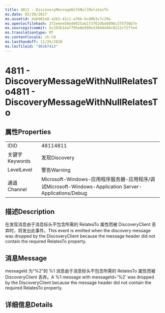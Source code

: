 ```yaml
---
title: 4811 - DiscoveryMessageWithNullRelatesTo
ms.date: 03/30/2017
ms.assetid: dab901e8-a2b3-41c1-a76b-bcd8b3c7c29a
ms.openlocfilehash: 2f2eeee50ed6925ab1f3762dbdd898c375756b7e
ms.sourcegitcommit: bc293b14af795e0e999e3304dd40c0222cf2ffe4
ms.translationtype: MT
ms.contentlocale: zh-CN
ms.lasthandoff: 11/26/2020
ms.locfileid: "96267413"
---
```

# <a name="4811---discoverymessagewithnullrelatesto"></a><span data-ttu-id="ca886-102">4811 - DiscoveryMessageWithNullRelatesTo</span><span class="sxs-lookup"><span data-stu-id="ca886-102">4811 - DiscoveryMessageWithNullRelatesTo</span></span>

## <a name="properties"></a><span data-ttu-id="ca886-103">属性</span><span class="sxs-lookup"><span data-stu-id="ca886-103">Properties</span></span>  
  
|||  
|-|-|  
|<span data-ttu-id="ca886-104">ID</span><span class="sxs-lookup"><span data-stu-id="ca886-104">ID</span></span>|<span data-ttu-id="ca886-105">4811</span><span class="sxs-lookup"><span data-stu-id="ca886-105">4811</span></span>|  
|<span data-ttu-id="ca886-106">关键字</span><span class="sxs-lookup"><span data-stu-id="ca886-106">Keywords</span></span>|<span data-ttu-id="ca886-107">发现</span><span class="sxs-lookup"><span data-stu-id="ca886-107">Discovery</span></span>|  
|<span data-ttu-id="ca886-108">Level</span><span class="sxs-lookup"><span data-stu-id="ca886-108">Level</span></span>|<span data-ttu-id="ca886-109">警告</span><span class="sxs-lookup"><span data-stu-id="ca886-109">Warning</span></span>|  
|<span data-ttu-id="ca886-110">通道</span><span class="sxs-lookup"><span data-stu-id="ca886-110">Channel</span></span>|<span data-ttu-id="ca886-111">Microsoft-Windows-应用程序服务器-应用程序/调试</span><span class="sxs-lookup"><span data-stu-id="ca886-111">Microsoft-Windows-Application Server-Applications/Debug</span></span>|  
  
## <a name="description"></a><span data-ttu-id="ca886-112">描述</span><span class="sxs-lookup"><span data-stu-id="ca886-112">Description</span></span>  

 <span data-ttu-id="ca886-113">在发现消息由于消息标头不包含所需的 RelatesTo 属性而被 DiscoveryClient 丢弃时，将发出此事件。</span><span class="sxs-lookup"><span data-stu-id="ca886-113">This event is emitted when the discovery message was dropped by the DiscoveryClient because the message header did not contain the required RelatesTo property.</span></span>  
  
## <a name="message"></a><span data-ttu-id="ca886-114">消息</span><span class="sxs-lookup"><span data-stu-id="ca886-114">Message</span></span>  

 <span data-ttu-id="ca886-115">messageId 为“%2”的 %1 消息由于消息标头不包含所需的 RelatesTo 属性而被 DiscoveryClient 丢弃。</span><span class="sxs-lookup"><span data-stu-id="ca886-115">A %1 message with messageId='%2' was dropped by the DiscoveryClient because the message header did not contain the required RelatesTo property.</span></span>  
  
## <a name="details"></a><span data-ttu-id="ca886-116">详细信息</span><span class="sxs-lookup"><span data-stu-id="ca886-116">Details</span></span>
